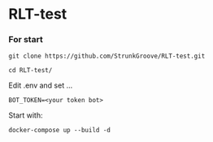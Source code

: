 # RLT-test

### For start
```
git clone https://github.com/StrunkGroove/RLT-test.git
```
```
cd RLT-test/
```
Edit .env and set ...
```
BOT_TOKEN=<your token bot>
```
Start with: 
```
docker-compose up --build -d
```
